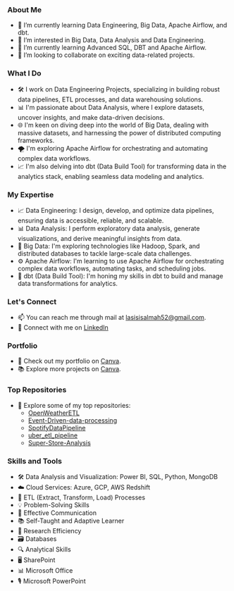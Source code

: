 ### About Me

- 🌱 I’m currently learning Data Engineering, Big Data, Apache Airflow, and dbt.
- 👀 I’m interested in Big Data, Data Analysis and Data Engineering.
- 🌱 I’m currently learning Advanced SQL, DBT and Apache Airflow.
- 💞️ I’m looking to collaborate on exciting data-related projects.

  

### What I Do

- 🛠️ I work on Data Engineering Projects, specializing in building robust data pipelines, ETL processes, and data warehousing solutions.
- 📊 I'm passionate about Data Analysis, where I explore datasets, uncover insights, and make data-driven decisions.
- 🌐 I'm keen on diving deep into the world of Big Data, dealing with massive datasets, and harnessing the power of distributed computing frameworks.
- 🌪️ I'm exploring Apache Airflow for orchestrating and automating complex data workflows.
- 📈 I'm also delving into dbt (Data Build Tool) for transforming data in the analytics stack, enabling seamless data modeling and analytics.

### My Expertise

- 📈 Data Engineering: I design, develop, and optimize data pipelines, ensuring data is accessible, reliable, and scalable.
- 📊 Data Analysis: I perform exploratory data analysis, generate visualizations, and derive meaningful insights from data.
- 📡 Big Data: I'm exploring technologies like Hadoop, Spark, and distributed databases to tackle large-scale data challenges.
- ⚙️ Apache Airflow: I'm learning to use Apache Airflow for orchestrating complex data workflows, automating tasks, and scheduling jobs.
- 🔄 dbt (Data Build Tool): I'm honing my skills in dbt to build and manage data transformations for analytics.

### Let's Connect

- 📫 You can reach me through mail at lasisisalmah52@gmail.com.
- 💼 Connect with me on [LinkedIn](https://www.linkedin.com/in/salmahlasisi/)

### Portfolio

- 📂 Check out my portfolio on [Canva](https://salmahprojects.my.canva.site/).
- 📚 Explore more projects on [Canva](https://salmahprojects.my.canva.site/desalimat-s-project).

### Top Repositories

- 🌟 Explore some of my top repositories:
  - [OpenWeatherETL](https://github.com/salmah52/OpenWeatherETL)
  - [Event-Driven-data-processing](https://github.com/salmah52/Event-Driven-data-processing)
  - [SpotifyDataPipeline](https://github.com/salmah52/SpotifyDataPipeline)
  - [uber_etl_pipeline](https://github.com/salmah52/uber_etl_pipeline)
  - [Super-Store-Analysis](https://github.com/salmah52/Super-Store-Analysis)

### Skills and Tools

- 🛠️ Data Analysis and Visualization: Power BI, SQL, Python, MongoDB
- ☁️ Cloud Services: Azure, GCP, AWS Redshift
- 🔄 ETL (Extract, Transform, Load) Processes
- 💡 Problem-Solving Skills
- 💬 Effective Communication
- 📚 Self-Taught and Adaptive Learner
- 📖 Research Efficiency
- 🗃️ Databases
- 🔍 Analytical Skills
- 🖥️ SharePoint
- 📊 Microsoft Office
- 🎙️ Microsoft PowerPoint
